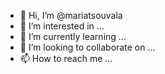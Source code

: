 - 👋 Hi, I’m @mariatsouvala
- 👀 I’m interested in ...
- 🌱 I’m currently learning ...
- 💞️ I’m looking to collaborate on ...
- 📫 How to reach me ...

<!---
mariatsouvala/mariatsouvala is a ✨ special ✨ repository because its `README.md` (this file) appears on your GitHub profile.
You can click the Preview link to take a look at your changes.
--->
